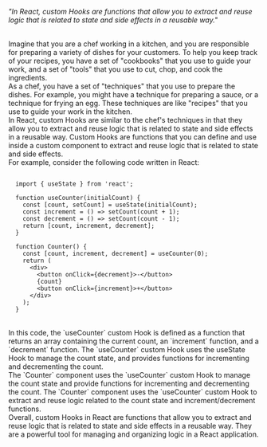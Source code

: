 _"In React, custom Hooks are functions that allow you to extract and reuse logic that is related to state and side effects in a reusable way."_

<br/>
Imagine that you are a chef working in a kitchen, and you are responsible for preparing a variety of dishes for your customers. To help you keep track of your recipes, you have a set of "cookbooks" that you use to guide your work, and a set of "tools" that you use to cut, chop, and cook the ingredients.

<br/>
As a chef, you have a set of "techniques" that you use to prepare the dishes. For example, you might have a technique for preparing a sauce, or a technique for frying an egg. These techniques are like "recipes" that you use to guide your work in the kitchen.

<br/>
In React, custom Hooks are similar to the chef's techniques in that they allow you to extract and reuse logic that is related to state and side effects in a reusable way. Custom Hooks are functions that you can define and use inside a custom component to extract and reuse logic that is related to state and side effects.

<br/>
For example, consider the following code written in React:

```

  import { useState } from 'react';

  function useCounter(initialCount) {
    const [count, setCount] = useState(initialCount);
    const increment = () => setCount(count + 1);
    const decrement = () => setCount(count - 1);
    return [count, increment, decrement];
  }

  function Counter() {
    const [count, increment, decrement] = useCounter(0);
    return (
      <div>
        <button onClick={decrement}>-</button>
        {count}
        <button onClick={increment}>+</button>
      </div>
    );
  }

```

<br/>
In this code, the `useCounter` custom Hook is defined as a function that returns an array containing the current count, an `increment` function, and a `decrement` function. The `useCounter` custom Hook uses the useState Hook to manage the count state, and provides functions for incrementing and decrementing the count.

<br/>
The `Counter` component uses the `useCounter` custom Hook to manage the count state and provide functions for incrementing and decrementing the count. The `Counter` component uses the `useCounter` custom Hook to extract and reuse logic related to the count state and increment/decrement functions.

<br/>
Overall, custom Hooks in React are functions that allow you to extract and reuse logic that is related to state and side effects in a reusable way. They are a powerful tool for managing and organizing logic in a React application.
